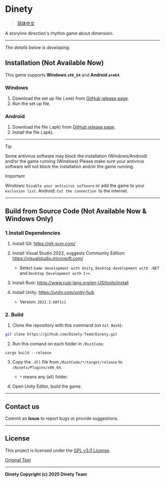 # Dinety

> [简体中文](./README_zh.md)

A storyline direction's rhythm game about dimension.

---

*The details below is developing.*

## Installation (Not Available Now)

This game supports **Windows `x86_64`** and **Android `arm64`**.

### Windows

1. Download the set up file (.exe) from [GitHub release page](https://github.com/Dinety-Team/Dinety/release).
2. Run the set up file.

### Android

1. Download the file (.apk) from [GitHub release page](https://github.com/Dinety-Team/Dinety/release).
2. Install the file (.apk).
---

>[!TIP]
>Some antivirus software may block the installation
(Windows/Android) and/or the game running (Windows)
>Please make sure your antivirus software will not block the 
installation and/or the game running.

>[!IMPORTANT]
>Windows: `Disable your antivirus software` or add the game to your `exclusion list`.
>Android: `Cut the connection `to the internet.
---
## Build from Source Code (Not Available Now & Windows Only)

### 1.Install Dependencies

1. Install Git: <https://git-scm.com/>

2. Install Visual Studio 2022, suggests Community Edition: <https://visualstudio.microsoft.com/>
    - Select `Game development with Unity`, `Desktop development with .NET` and `Desktop Development with C++`.

3. Install Rust: <https://www.rust-lang.org/en-US/tools/install>

4. Install Unity: <https://unity.com/unity-hub>
    - Version: `2022.3.60f1c1`

### 2. Build

1. Clone the repository with this command (on `Git Bash`):
```bash
git clone https://github.com/Dinety-Team/Dinety.git
```

2. Run this comand on each folder in `/RustCode`:
```pwsh
cargo build --release
```

3. Copy the `.dll` file from `/RustCode/*/target/release` to `/Assets/Plugins/x86_64`.
    - `*` means any (all) folder.

4. Open Unity Editor, build the game.
---
## Contact us

Commit an **Issue** to report bugs or provide suggestions.

---
## License

This project is licensed under the [GPL v3.0 License](LICENSE.md).

[Original Text](https://www.gnu.org/licenses/gpl-3.0.html#license-text)

---
**Dinety Copyright (c) 2025 Dinety Team**
